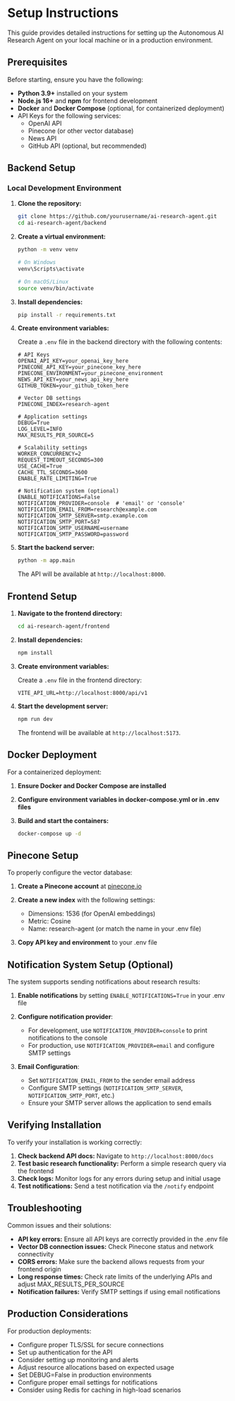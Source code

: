 # Setup Instructions

This guide provides detailed instructions for setting up the Autonomous AI Research Agent on your local machine or in a production environment.

## Prerequisites

Before starting, ensure you have the following:

- **Python 3.9+** installed on your system
- **Node.js 16+** and **npm** for frontend development
- **Docker** and **Docker Compose** (optional, for containerized deployment)
- API Keys for the following services:
  - OpenAI API
  - Pinecone (or other vector database)
  - News API
  - GitHub API (optional, but recommended)

## Backend Setup

### Local Development Environment

1. **Clone the repository:**

   ```bash
   git clone https://github.com/yourusername/ai-research-agent.git
   cd ai-research-agent/backend
   ```

2. **Create a virtual environment:**

   ```bash
   python -m venv venv

   # On Windows
   venv\Scripts\activate

   # On macOS/Linux
   source venv/bin/activate
   ```

3. **Install dependencies:**

   ```bash
   pip install -r requirements.txt
   ```

4. **Create environment variables:**

   Create a `.env` file in the backend directory with the following contents:

   ```
   # API Keys
   OPENAI_API_KEY=your_openai_key_here
   PINECONE_API_KEY=your_pinecone_key_here
   PINECONE_ENVIRONMENT=your_pinecone_environment
   NEWS_API_KEY=your_news_api_key_here
   GITHUB_TOKEN=your_github_token_here

   # Vector DB settings
   PINECONE_INDEX=research-agent

   # Application settings
   DEBUG=True
   LOG_LEVEL=INFO
   MAX_RESULTS_PER_SOURCE=5

   # Scalability settings
   WORKER_CONCURRENCY=2
   REQUEST_TIMEOUT_SECONDS=300
   USE_CACHE=True
   CACHE_TTL_SECONDS=3600
   ENABLE_RATE_LIMITING=True

   # Notification system (optional)
   ENABLE_NOTIFICATIONS=False
   NOTIFICATION_PROVIDER=console  # 'email' or 'console'
   NOTIFICATION_EMAIL_FROM=research@example.com
   NOTIFICATION_SMTP_SERVER=smtp.example.com
   NOTIFICATION_SMTP_PORT=587
   NOTIFICATION_SMTP_USERNAME=username
   NOTIFICATION_SMTP_PASSWORD=password
   ```

5. **Start the backend server:**

   ```bash
   python -m app.main
   ```

   The API will be available at `http://localhost:8000`.

## Frontend Setup

1. **Navigate to the frontend directory:**

   ```bash
   cd ai-research-agent/frontend
   ```

2. **Install dependencies:**

   ```bash
   npm install
   ```

3. **Create environment variables:**

   Create a `.env` file in the frontend directory:

   ```
   VITE_API_URL=http://localhost:8000/api/v1
   ```

4. **Start the development server:**

   ```bash
   npm run dev
   ```

   The frontend will be available at `http://localhost:5173`.

## Docker Deployment

For a containerized deployment:

1. **Ensure Docker and Docker Compose are installed**

2. **Configure environment variables in docker-compose.yml or in .env files**

3. **Build and start the containers:**

   ```bash
   docker-compose up -d
   ```

## Pinecone Setup

To properly configure the vector database:

1. **Create a Pinecone account** at [pinecone.io](https://www.pinecone.io/)

2. **Create a new index** with the following settings:

   - Dimensions: 1536 (for OpenAI embeddings)
   - Metric: Cosine
   - Name: research-agent (or match the name in your .env file)

3. **Copy API key and environment** to your .env file

## Notification System Setup (Optional)

The system supports sending notifications about research results:

1. **Enable notifications** by setting `ENABLE_NOTIFICATIONS=True` in your .env file

2. **Configure notification provider**:

   - For development, use `NOTIFICATION_PROVIDER=console` to print notifications to the console
   - For production, use `NOTIFICATION_PROVIDER=email` and configure SMTP settings

3. **Email Configuration**:
   - Set `NOTIFICATION_EMAIL_FROM` to the sender email address
   - Configure SMTP settings (`NOTIFICATION_SMTP_SERVER`, `NOTIFICATION_SMTP_PORT`, etc.)
   - Ensure your SMTP server allows the application to send emails

## Verifying Installation

To verify your installation is working correctly:

1. **Check backend API docs:** Navigate to `http://localhost:8000/docs`
2. **Test basic research functionality:** Perform a simple research query via the frontend
3. **Check logs:** Monitor logs for any errors during setup and initial usage
4. **Test notifications:** Send a test notification via the `/notify` endpoint

## Troubleshooting

Common issues and their solutions:

- **API key errors:** Ensure all API keys are correctly provided in the .env file
- **Vector DB connection issues:** Check Pinecone status and network connectivity
- **CORS errors:** Make sure the backend allows requests from your frontend origin
- **Long response times:** Check rate limits of the underlying APIs and adjust MAX_RESULTS_PER_SOURCE
- **Notification failures:** Verify SMTP settings if using email notifications

## Production Considerations

For production deployments:

- Configure proper TLS/SSL for secure connections
- Set up authentication for the API
- Consider setting up monitoring and alerts
- Adjust resource allocations based on expected usage
- Set DEBUG=False in production environments
- Configure proper email settings for notifications
- Consider using Redis for caching in high-load scenarios

